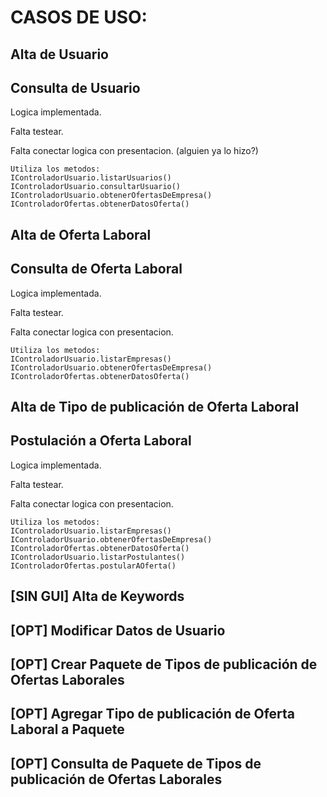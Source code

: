 # CASOS DE USO:

## Alta de Usuario

## Consulta de Usuario
Logica implementada.

Falta testear.

Falta conectar logica con presentacion. (alguien ya lo hizo?)

```
Utiliza los metodos:
IControladorUsuario.listarUsuarios()
IControladorUsuario.consultarUsuario()
IControladorUsuario.obtenerOfertasDeEmpresa()
IControladorOfertas.obtenerDatosOferta()
```


## Alta de Oferta Laboral

## Consulta de Oferta Laboral
Logica implementada.

Falta testear.

Falta conectar logica con presentacion.

```
Utiliza los metodos:
IControladorUsuario.listarEmpresas()
IControladorUsuario.obtenerOfertasDeEmpresa()
IControladorOfertas.obtenerDatosOferta()
```

## Alta de Tipo de publicación de Oferta Laboral

## Postulación a Oferta Laboral
Logica implementada.

Falta testear.

Falta conectar logica con presentacion.

```
Utiliza los metodos:
IControladorUsuario.listarEmpresas()
IControladorUsuario.obtenerOfertasDeEmpresa()
IControladorOfertas.obtenerDatosOferta()
IControladorUsuario.listarPostulantes()
IControladorOfertas.postularAOferta()
```

## [SIN GUI] Alta de Keywords 

## [OPT] Modificar Datos de Usuario

## [OPT] Crear Paquete de Tipos de publicación de Ofertas Laborales

## [OPT] Agregar Tipo de publicación de Oferta Laboral a Paquete

## [OPT] Consulta de Paquete de Tipos de publicación de Ofertas Laborales
